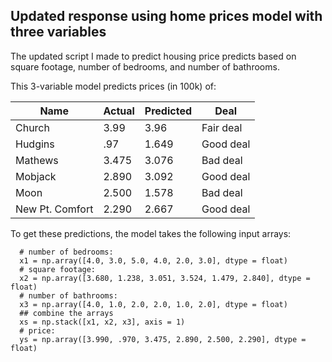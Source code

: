 ## Updated response using home prices model with three variables

The updated script I made to predict housing price predicts based on square footage, number of bedrooms, and number of bathrooms. 

This 3-variable model predicts prices (in 100k) of:

|Name | Actual      | Predicted | Deal|
|-----| ----------- | ----------- |----|
|Church| 3.99      | 3.96      | Fair deal|
|Hudgins| .97      | 1.649       | Good deal|
|Mathews| 3.475   | 3.076      | Bad deal |
|Mobjack| 2.890   | 3.092        | Good deal|
|Moon| 2.500  | 1.578        | Bad deal|
|New Pt. Comfort| 2.290   | 2.667        |Good deal|

To get these predictions, the model takes the following input arrays:

```
  # number of bedrooms: 
  x1 = np.array([4.0, 3.0, 5.0, 4.0, 2.0, 3.0], dtype = float)
  # square footage:
  x2 = np.array([3.680, 1.238, 3.051, 3.524, 1.479, 2.840], dtype = float)
  # number of bathrooms:
  x3 = np.array([4.0, 1.0, 2.0, 2.0, 1.0, 2.0], dtype = float)
  ## combine the arrays
  xs = np.stack([x1, x2, x3], axis = 1)
  # price:
  ys = np.array([3.990, .970, 3.475, 2.890, 2.500, 2.290], dtype = float)
```
